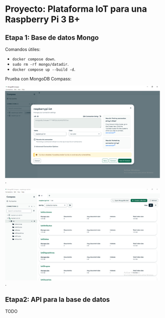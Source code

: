 # Proyecto: Plataforma IoT para una Raspberry Pi 3 B+

## Etapa 1: Base de datos Mongo

Comandos útiles:

- `docker compose down`.
- `sudo rm -rf mongo/datadir`.
- `docker compose up --build -d`.

Prueba con MongoDB Compass:

!["url"](./imagenes/1-url.png).

!["db"](./imagenes/2-db.png).

## Etapa2: API para la base de datos

TODO